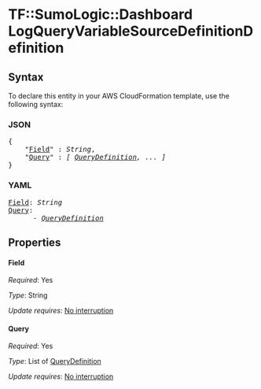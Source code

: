 # TF::SumoLogic::Dashboard LogQueryVariableSourceDefinitionDefinition

## Syntax

To declare this entity in your AWS CloudFormation template, use the following syntax:

### JSON

<pre>
{
    "<a href="#field" title="Field">Field</a>" : <i>String</i>,
    "<a href="#query" title="Query">Query</a>" : <i>[ <a href="querydefinition.md">QueryDefinition</a>, ... ]</i>
}
</pre>

### YAML

<pre>
<a href="#field" title="Field">Field</a>: <i>String</i>
<a href="#query" title="Query">Query</a>: <i>
      - <a href="querydefinition.md">QueryDefinition</a></i>
</pre>

## Properties

#### Field

_Required_: Yes

_Type_: String

_Update requires_: [No interruption](https://docs.aws.amazon.com/AWSCloudFormation/latest/UserGuide/using-cfn-updating-stacks-update-behaviors.html#update-no-interrupt)

#### Query

_Required_: Yes

_Type_: List of <a href="querydefinition.md">QueryDefinition</a>

_Update requires_: [No interruption](https://docs.aws.amazon.com/AWSCloudFormation/latest/UserGuide/using-cfn-updating-stacks-update-behaviors.html#update-no-interrupt)

